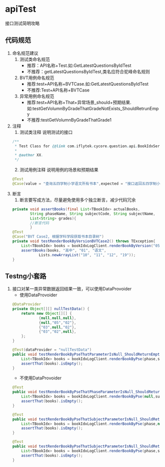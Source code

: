 # apiTest
接口测试简明攻略

## 代码规范
1. 命名规范建议
	1. 测试类命名规范
    	* 推荐：API名称+Test.如:GetLatestQuestionsByIdTest
    	* 不推荐：getLatestQuestionsByIdTest,类名应符合驼峰命名规则
	2. BVT用例命名规范
    	* 推荐:test+API名称+BVTCase.如:GetLatestQuestionsByIdTest
    	* 不推荐:Test+API名称+BVTCase
	3. 异常用例命名规范
		* 推荐:test+API名称+That+异常场景_should+预期结果.如:testGetVolumnByGradeThatGradeNotExists_ShouldRetrunEmpy
    	* 不推荐:testGetVolumnByGradeThatGrade1
2. 注释
	1. 测试类注释 说明测试的接口
	```java
	/**
 	 * Test Class for {@link com.iflytek.cycore.question.api.BookIdxService.Iface#renderBookByPse(String, String, String)}.
 	 *
 	 * @author XX.
 	 */
	```
	2. 测试用例注释 说明用例的场景和预期结果
	```java
	@Test
    @Case(value = "查询五四学制小学语文所有书本",expected = "接口返回五四学制小学语文所有书本")
	```
3. 断言
	1. 断言要写成方法，尽量避免使用多个独立断言，减少代码冗余
	```java
	private void assertBooks(final List<TBookIdx> actualBooks,
			String phaseName, String subjectCode, String subjectName,
			List<String> grades){
			//断言代码
			}
	@Test
	@Case("BVT Case2, 根据学科学段获取书本目录树")
	private void testRenderBookByVersionBVTCase2() throws TException{
		List<TBookIdx> books = bookIdxLogClient.renderBookByVersion("05", "01");
		assertBooks(books, "高中", "01", "语文",
				Lists.newArrayList("10", "11", "12", "19"));
	}
   ```
## Testng小套路
1. 接口对某一类异常数据返回结果一致，可以使用DataProvoider
	* 使用DataProvoider
	```java
	@DataProvider
    private Object[][] nullTestData() {
        return new Object[][] {
                {null,null,null},
                {null,"05","02"},
                {"03",null,"02"},
                {"03","02",null},
        };
    }

    @Test(dataProvider = "nullTestData")
    public void testRenderBookByPseThatParameterIsNull_ShouldReturnEmptyBookIdx(String phase, String subject, String eduSys) throws TException{
        List<TBookIdx> books = bookIdxLogClient.renderBookByPse(phase,subject,eduSys);
        assertThat(books).isEmpty();
    }
	```
	* 不使用DataProvoider
	```java
	@Test
	public void testRenderBookByPseThatPhaseParameterIsNull_ShouldReturnEmptyBookIdx(String phase, String subject, String eduSys) throws TException{
        List<TBookIdx> books = bookIdxLogClient.renderBookByPse(null,subject,eduSys);
        assertThat(books).isEmpty();
    }
	
	@Test
	public void testRenderBookByPseThatSubjectParameterIsNull_ShouldReturnEmptyBookIdx(String phase, String subject, String eduSys) throws TException{
        List<TBookIdx> books = bookIdxLogClient.renderBookByPse(phase,null,eduSys);
        assertThat(books).isEmpty();
    }
	
	@Test
	public void testRenderBookByPseThatSubjectParameterIsNull_ShouldReturnEmptyBookIdx(String phase, String subject, String eduSys) throws TException{
        List<TBookIdx> books = bookIdxLogClient.renderBookByPse(phase,subject,null);
        assertThat(books).isEmpty();
    }
	```


